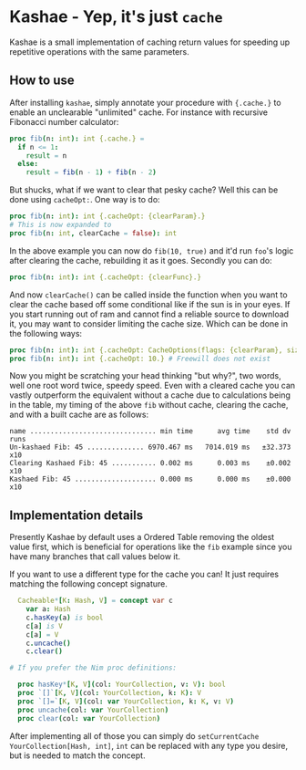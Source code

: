 # Kashae - Yep, it's just `cache`
Kashae is a small implementation of caching return values for speeding up repetitive operations with the same parameters.

## How to use
After installing `kashae`, simply annotate your procedure with `{.cache.}` to enable an unclearable  "unlimited" cache.
For instance with recursive Fibonacci number calculator:
```nim
proc fib(n: int): int {.cache.} =
  if n <= 1:
    result = n
  else:
    result = fib(n - 1) + fib(n - 2)
```
But shucks, what if we want to clear that pesky cache? Well this can be done using `cacheOpt:`. One way is to do: 
```nim
proc fib(n: int): int {.cacheOpt: {clearParam}.}
# This is now expanded to 
proc fib(n: int, clearCache = false): int 
```
In the above example you can now do `fib(10, true)` and it'd run `foo`'s logic after clearing the cache, rebuilding it as it goes. 
Secondly you can do:
```nim
proc fib(n: int): int {.cacheOpt: {clearFunc}.}
```
And now `clearCache()` can be called inside the function when you want to clear the cache based off some conditional like if the sun is in your eyes. If you start running out of ram and cannot find a reliable source to download it, you may want to consider limiting the cache size. Which can be done in the following ways:

```nim
proc fib(n: int): int {.cacheOpt: CacheOptions(flags: {clearParam}, size: 10).} # Hey we want options
proc fib(n: int): int {.cacheOpt: 10.} # Freewill does not exist
```
Now you might be scratching your head thinking "but why?", two words, well one root word twice, speedy speed. Even with a cleared cache you can vastly outperform the equivalent without a cache due to calculations being in the table, my timing of the above `fib` without cache, clearing the cache, and with a built cache are as follows:
```
name ............................... min time      avg time    std dv   runs
Un-kashaed Fib: 45 .............. 6970.467 ms   7014.019 ms   ±32.373    x10
Clearing Kashaed Fib: 45 ........... 0.002 ms      0.003 ms    ±0.002    x10
Kashaed Fib: 45 .................... 0.000 ms      0.000 ms    ±0.000    x10
```
## Implementation details
Presently Kashae by default uses a Ordered Table removing the oldest value first, which is beneficial for operations like the `fib` example since you have many branches that call values below it.

If you want to use a different type for the cache you can! It just requires matching the following concept signature.
```nim
  Cacheable*[K: Hash, V] = concept var c
    var a: Hash
    c.hasKey(a) is bool
    c[a] is V
    c[a] = V
    c.uncache()
    c.clear()

# If you prefer the Nim proc definitions:

  proc hasKey*[K, V](col: YourCollection, v: V): bool
  proc `[]`[K, V](col: YourCollection, k: K): V
  proc `[]=`[K, V](col: var YourCollection, k: K, v: V)
  proc uncache(col: var YourCollection)
  proc clear(col: var YourCollection)
```
After implementing all of those you can simply do `setCurrentCache YourCollection[Hash, int]`, `int` can be replaced with any type you desire, but is needed to match the concept.